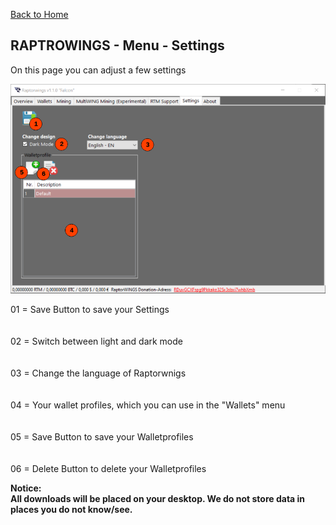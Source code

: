  [Back to Home](../index.md)

RAPTROWINGS - Menu - Settings                             
----------------------------

On this page you can adjust a few settings
<br />

![Bildtext](/Documentation/pics/017_Raptorwings.png "Settings")

01 = Save Button to save your Settings <br />
<br /><br />
02 = Switch between light and dark mode<br />
<br /><br />
03 = Change the language of Raptorwnigs<br />
<br /><br />
04 = Your wallet profiles, which you can use in the "Wallets" menu<br />
<br /><br />
05 = Save Button to save your Walletprofiles<br />
<br /><br />
06 = Delete Button to delete your Walletprofiles<br />

**Notice:**<br />
**All downloads will be placed on your desktop. We do not store data in places you do not know/see.**<br />
